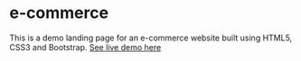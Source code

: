 # e-commerce
This is a demo landing page for an e-commerce website built using HTML5, CSS3 and Bootstrap.
[See live demo here](https://sodeep105.github.io/e-commerce/)
